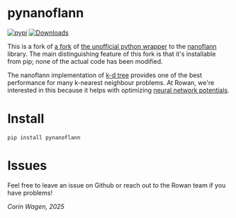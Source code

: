 # pynanoflann

[![pypi](https://img.shields.io/pypi/v/pynanoflann.svg)](https://pypi.python.org/pypi/pynanoflann)
[![Downloads](https://img.shields.io/pypi/dm/pynanoflann.svg)](https://pypi.python.org/pypi/pynanoflann)

This is a fork of [a fork](https://github.com/dwastberg/pynanoflann) of [the unofficial python wrapper](https://github.com/u1234x1234/pynanoflann) to the [nanoflann](https://github.com/jlblancoc/nanoflann) library. The main distinguishing feature of this fork is that it's installable from pip; none of the actual code has been modified. 


The nanoflann implementation of [k-d tree](https://en.wikipedia.org/wiki/K-d_tree) provides one of the best performance for many k-nearest neighbour problems. At Rowan, we're interested in this because it helps with optimizing [neural network potentials](https://rowansci.com/publications/introduction-to-nnps).

# Install

```
pip install pynanoflann
```

# Issues

Feel free to leave an issue on Github or reach out to the Rowan team if you have problems!

*Corin Wagen, 2025*

